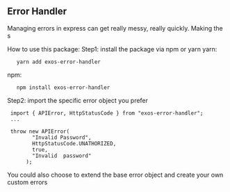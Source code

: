 ## Error Handler

Managing errors in express can get really messy, really quickly. Making the s

How to use this package:
Step1: install the package via npm or yarn
yarn:

```
   yarn add exos-error-handler
```

npm:

```
   npm install exos-error-handler
```

Step2: import the specific error object you prefer

```
 import { APIError, HttpStatusCode } from "exos-error-handler";
 ...

 throw new APIError(
        "Invalid Password",
        HttpStatusCode.UNATHORIZED,
        true,
        "Invalid  password"
      );
```
You could also choose to extend the base error object and create your own custom errors